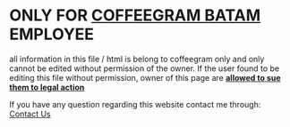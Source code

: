 # ONLY FOR [COFFEEGRAM BATAM](https://www.instagram.com/coffeegram.btm/?hl=en) EMPLOYEE
all information in this file / html is belong to coffeegram only and only cannot be edited without permission of the owner. If the user found to be editing this file without permission, owner of this page are <ins>**allowed to sue them to legal action**</ins>

If you have any question regarding this website contact me through:
[Contact Us](mailto:enriquebudiono@gmail.com)

